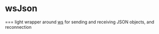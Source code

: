 # wsJson
===
light wrapper around [ws](https://github.com/websockets/ws) for sending and receiving JSON objects, and reconnection
